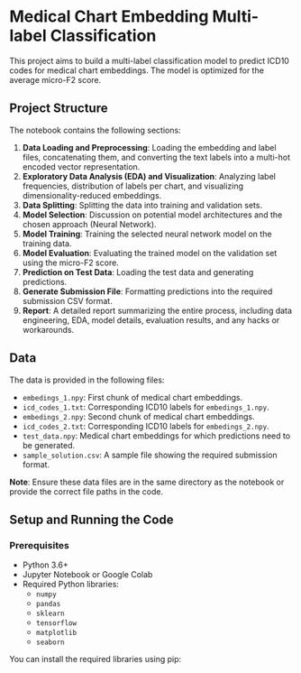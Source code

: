 # Medical Chart Embedding Multi-label Classification

This project aims to build a multi-label classification model to predict ICD10 codes for medical chart embeddings. The model is optimized for the average micro-F2 score.

## Project Structure

The notebook contains the following sections:

1.  **Data Loading and Preprocessing**: Loading the embedding and label files, concatenating them, and converting the text labels into a multi-hot encoded vector representation.
2.  **Exploratory Data Analysis (EDA) and Visualization**: Analyzing label frequencies, distribution of labels per chart, and visualizing dimensionality-reduced embeddings.
3.  **Data Splitting**: Splitting the data into training and validation sets.
4.  **Model Selection**: Discussion on potential model architectures and the chosen approach (Neural Network).
5.  **Model Training**: Training the selected neural network model on the training data.
6.  **Model Evaluation**: Evaluating the trained model on the validation set using the micro-F2 score.
7.  **Prediction on Test Data**: Loading the test data and generating predictions.
8.  **Generate Submission File**: Formatting predictions into the required submission CSV format.
9.  **Report**: A detailed report summarizing the entire process, including data engineering, EDA, model details, evaluation results, and any hacks or workarounds.

## Data

The data is provided in the following files:

*   `embedings_1.npy`: First chunk of medical chart embeddings.
*   `icd_codes_1.txt`: Corresponding ICD10 labels for `embedings_1.npy`.
*   `embedings_2.npy`: Second chunk of medical chart embeddings.
*   `icd_codes_2.txt`: Corresponding ICD10 labels for `embedings_2.npy`.
*   `test_data.npy`: Medical chart embeddings for which predictions need to be generated.
*   `sample_solution.csv`: A sample file showing the required submission format.

**Note**: Ensure these data files are in the same directory as the notebook or provide the correct file paths in the code.

## Setup and Running the Code

### Prerequisites

*   Python 3.6+
*   Jupyter Notebook or Google Colab
*   Required Python libraries:
    *   `numpy`
    *   `pandas`
    *   `sklearn`
    *   `tensorflow`
    *   `matplotlib`
    *   `seaborn`

You can install the required libraries using pip:
